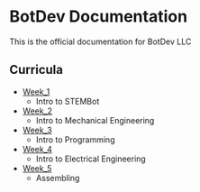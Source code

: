 # BotDev Documentation

This is the official documentation for BotDev LLC

## Curricula

- [Week_1](https://github.com/BotDevLLC/BotDevCurriculum/blob/master/Curriculum/Week_1/readme.md)
    - Intro to STEMBot
- [Week_2](https://github.com/BotDevLLC/BotDevCurriculum/blob/master/Curriculum/Week_2/readme.md)
    - Intro to Mechanical Engineering
- [Week_3](https://github.com/BotDevLLC/BotDevCurriculum/blob/master/Curriculum/Week_3/readme.md)
    - Intro to Programming
- [Week_4](https://github.com/BotDevLLC/BotDevCurriculum/blob/master/Curriculum/Week_4/readme.md)
    - Intro to Electrical Engineering
- [Week_5](https://github.com/BotDevLLC/BotDevCurriculum/blob/master/Curriculum/Week_5/readme.md)
     - Assembling
